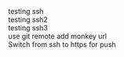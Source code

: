 testing ssh  
testing ssh2  
testing ssh3  
use git remote add monkey url  
Switch from ssh to https for push  
